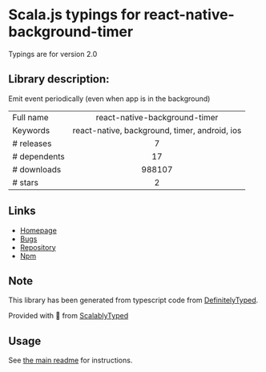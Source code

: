 
# Scala.js typings for react-native-background-timer

Typings are for version 2.0

## Library description:
Emit event periodically (even when app is in the background)

|                    |                 |
| ------------------ | :-------------: |
| Full name          | react-native-background-timer |
| Keywords           | react-native, background, timer, android, ios |
| # releases         | 7 |
| # dependents       | 17 |
| # downloads        | 988107 |
| # stars            | 2 |

## Links
- [Homepage](https://github.com/ocetnik/react-native-background-timer#readme)
- [Bugs](https://github.com/ocetnik/react-native-background-timer/issues)
- [Repository](https://github.com/ocetnik/react-native-background-timer)
- [Npm](https://www.npmjs.com/package/react-native-background-timer)
    


## Note
This library has been generated from typescript code from [DefinitelyTyped](https://definitelytyped.org).

Provided with :purple_heart: from [ScalablyTyped](https://github.com/oyvindberg/ScalablyTyped)

## Usage
See [the main readme](../../readme.md) for instructions.


